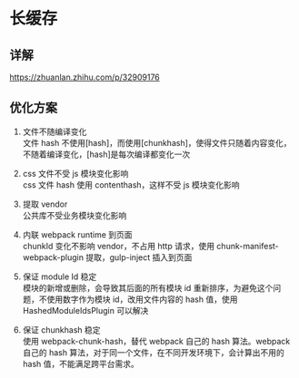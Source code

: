 # 长缓存

## 详解

https://zhuanlan.zhihu.com/p/32909176

## 优化方案

1. 文件不随编译变化  
   文件 hash 不使用[hash]，而使用[chunkhash]，使得文件只随着内容变化，不随着编译变化，[hash]是每次编译都变化一次

2. css 文件不受 js 模块变化影响  
   css 文件 hash 使用 contenthash，这样不受 js 模块变化影响

3. 提取 vendor  
   公共库不受业务模块变化影响

4. 内联 webpack runtime 到页面  
   chunkId 变化不影响 vendor，不占用 http 请求，使用 chunk-manifest-webpack-plugin 提取，gulp-inject 插入到页面

5. 保证 module Id 稳定  
   模块的新增或删除，会导致其后面的所有模块 id 重新排序，为避免这个问题，不使用数字作为模块 id，改用文件内容的 hash 值，使用 HashedModuleIdsPlugin 可以解决

6. 保证 chunkhash 稳定  
   使用 webpack-chunk-hash，替代 webpack 自己的 hash 算法。webpack 自己的 hash 算法，对于同一个文件，在不同开发环境下，会计算出不用的 hash 值，不能满足跨平台需求。
